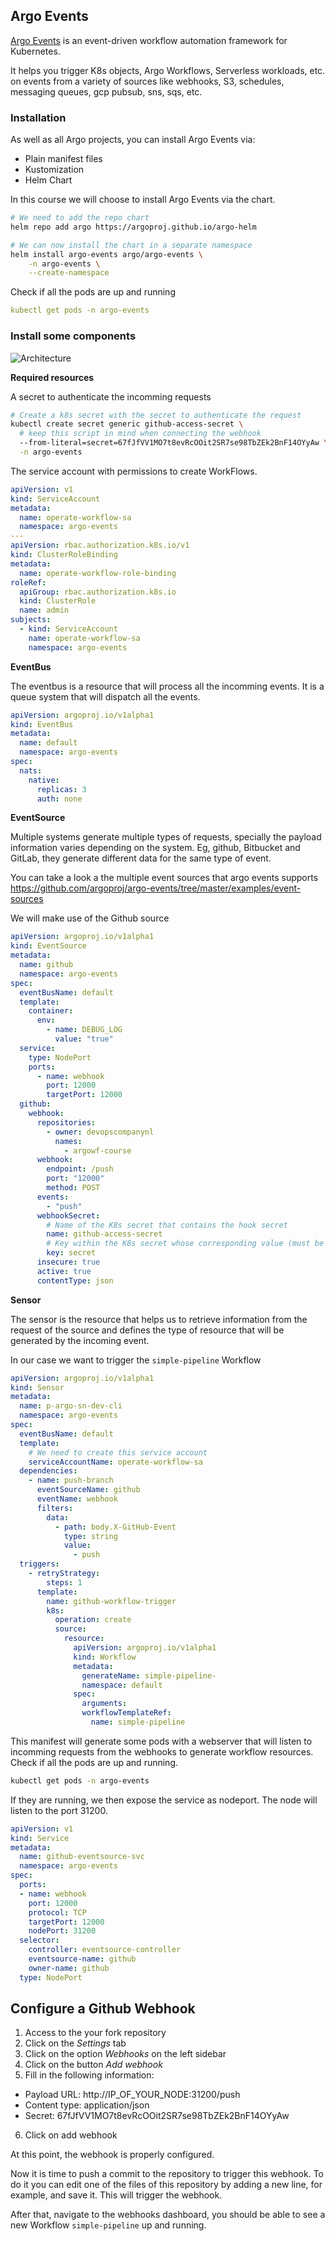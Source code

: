 ## Argo Events

[Argo Events](https://argoproj.github.io/argo-events/) is an event-driven workflow automation framework for Kubernetes.

It helps you trigger K8s objects, Argo Workflows, Serverless workloads, etc. on events from a variety of sources like webhooks, S3, schedules, messaging queues, gcp pubsub, sns, sqs, etc.

### Installation

As well as all Argo projects, you can install Argo Events via:

- Plain manifest files
- Kustomization
- Helm Chart

In this course we will choose to install Argo Events via the chart.

```bash
# We need to add the repo chart
helm repo add argo https://argoproj.github.io/argo-helm

# We can now install the chart in a separate namespace
helm install argo-events argo/argo-events \
    -n argo-events \
    --create-namespace
```

Check if all the pods are up and running

```yaml
kubectl get pods -n argo-events
```

### Install some components

![Architecture](https://argoproj.github.io/argo-events/assets/argo-events-architecture.png "Architecture")

**Required resources**

A secret to authenticate the incomming requests

```bash
# Create a k8s secret with the secret to authenticate the request
kubectl create secret generic github-access-secret \
  # keep this script in mind when connecting the webhook
  --from-literal=secret=67fJfVV1MO7t8evRcOOit2SR7se98TbZEk2BnF14OYyAw \
  -n argo-events
```

The service account with permissions to create WorkFlows.

```yaml
apiVersion: v1
kind: ServiceAccount
metadata:
  name: operate-workflow-sa
  namespace: argo-events
---
apiVersion: rbac.authorization.k8s.io/v1
kind: ClusterRoleBinding
metadata:
  name: operate-workflow-role-binding
roleRef:
  apiGroup: rbac.authorization.k8s.io
  kind: ClusterRole
  name: admin
subjects:
  - kind: ServiceAccount
    name: operate-workflow-sa
    namespace: argo-events
```

**EventBus**

The eventbus is a resource that will process all the incomming events. It is a queue system that will dispatch all the events.

```yaml
apiVersion: argoproj.io/v1alpha1
kind: EventBus
metadata:
  name: default
  namespace: argo-events
spec:
  nats:
    native:
      replicas: 3
      auth: none
```

**EventSource**

Multiple systems generate multiple types of requests, specially the payload information varies depending on the system. Eg, github, Bitbucket and GitLab, they generate different data for the same type of event.

You can take a look a the multiple event sources that argo events supports https://github.com/argoproj/argo-events/tree/master/examples/event-sources

We will make use of the Github source

```yaml
apiVersion: argoproj.io/v1alpha1
kind: EventSource
metadata:
  name: github
  namespace: argo-events
spec:
  eventBusName: default
  template:
    container:
      env:
        - name: DEBUG_LOG
          value: "true"
  service:
    type: NodePort
    ports:
      - name: webhook
        port: 12000
        targetPort: 12000
  github:
    webhook:
      repositories:
        - owner: devopscompanynl
          names:
            - argowf-course
      webhook:
        endpoint: /push
        port: "12000"
        method: POST
      events:
        - "push"
      webhookSecret:
        # Name of the K8s secret that contains the hook secret
        name: github-access-secret
        # Key within the K8s secret whose corresponding value (must be base64 encoded) is hook secret
        key: secret
      insecure: true
      active: true
      contentType: json
```

**Sensor**

The sensor is the resource that helps us to retrieve information from the request of the source and defines the type of resource that will be generated by the incoming event.

In our case we want to trigger the `simple-pipeline` Workflow

```yaml
apiVersion: argoproj.io/v1alpha1
kind: Sensor
metadata:
  name: p-argo-sn-dev-cli
  namespace: argo-events
spec:
  eventBusName: default
  template:
    # We need to create this service account
    serviceAccountName: operate-workflow-sa
  dependencies:
    - name: push-branch
      eventSourceName: github
      eventName: webhook
      filters:
        data:
          - path: body.X-GitHub-Event
            type: string
            value:
              - push
  triggers:
    - retryStrategy:
        steps: 1
      template:
        name: github-workflow-trigger
        k8s:
          operation: create
          source:
            resource:
              apiVersion: argoproj.io/v1alpha1
              kind: Workflow
              metadata:
                generateName: simple-pipeline-
                namespace: default
              spec:
                arguments:
                workflowTemplateRef:
                  name: simple-pipeline
```

This manifest will generate some pods with a webserver that will listen to incomming requests from the webhooks to generate workflow resources. Check if all the pods are up and running.

```bash
kubectl get pods -n argo-events
```

If they are running, we then expose the service as nodeport. The node will listen to the port 31200.

```yaml
apiVersion: v1
kind: Service
metadata:
  name: github-eventsource-svc
  namespace: argo-events
spec:
  ports:
  - name: webhook
    port: 12000
    protocol: TCP
    targetPort: 12000
    nodePort: 31200
  selector:
    controller: eventsource-controller
    eventsource-name: github
    owner-name: github
  type: NodePort
```

## Configure a Github Webhook

1. Access to the your fork repository
2. Click on the *Settings* tab
3. Click on the option *Webhooks* on the left sidebar
4. Click on the button *Add webhook*
5. Fill in the following information:

  - Payload URL: http://IP_OF_YOUR_NODE:31200/push
  - Content type: application/json
  - Secret: 67fJfVV1MO7t8evRcOOit2SR7se98TbZEk2BnF14OYyAw

6. Click on add webhook

At this point, the webhook is properly configured.

Now it is time to push a commit to the repository to trigger this webhook. To do it you can edit one of the files of this repository by adding a new line, for example, and save it. This will trigger the webhook.

After that, navigate to the webhooks dashboard, you should be able to see a new Workflow `simple-pipeline` up and running.